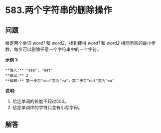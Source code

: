 # 583.两个字符串的删除操作

## 问题

给定两个单词 *word1* 和 *word2*，找到使得 *word1* 和 *word2* 相同所需的最小步数，每步可以删除任意一个字符串中的一个字符。

**示例 1:**

```
**输入:** "sea", "eat"
**输出:** 2
**解释:** 第一步将"sea"变为"ea"，第二步将"eat"变为"ea"

```

**说明:**

1. 给定单词的长度不超过500。
2. 给定单词中的字符只含有小写字母。



## 解答

